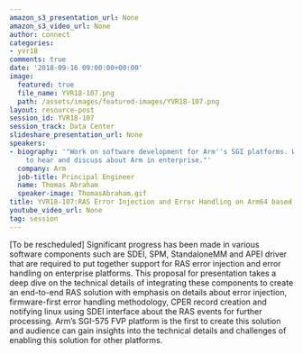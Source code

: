 ```yaml
---
amazon_s3_presentation_url: None
amazon_s3_video_url: None
author: connect
categories:
- yvr18
comments: true
date: '2018-09-16 09:00:00+00:00'
image:
  featured: true
  file_name: YVR18-107.png
  path: /assets/images/featured-images/YVR18-107.png
layout: resource-post
session_id: YVR18-107
session_track: Data Center
slideshare_presentation_url: None
speakers:
- biography: '"Work on software development for Arm''s SGI platforms. Would be interested
    to hear and discuss about Arm in enterprise."'
  company: Arm
  job-title: Principal Engineer
  name: Thomas Abraham
  speaker-image: ThomasAbraham.gif
title: YVR18-107:RAS Error Injection and Error Handling on Arm64 based platforms
youtube_video_url: None
tag: session
---
```


[To be rescheduled] Significant progress has been made in various software components such are SDEI, SPM, StandaloneMM and APEI driver that are required to put together support for RAS error injection and error handling on enterprise platforms. This proposal for presentation takes a deep dive on the technical details of integrating these components to create an end-to-end RAS solution with emphasis on details about error injection, firmware-first error handling methodology, CPER record creation and notifying linux using SDEI interface about the RAS events for further processing. Arm’s SGI-575 FVP platform is the first to create this solution and audience can gain insights into the technical details and challenges of enabling this solution for other platforms.
